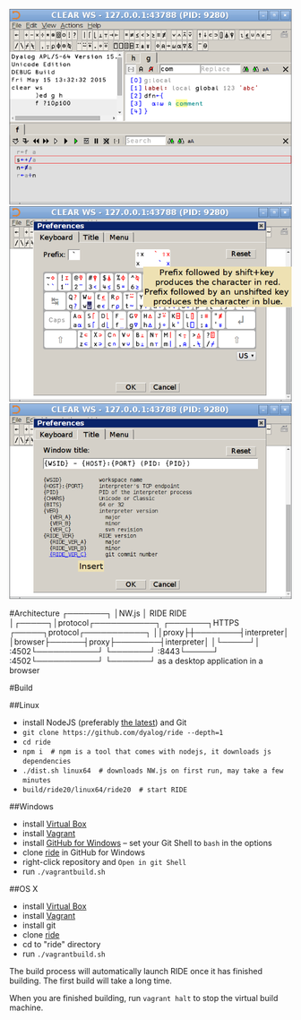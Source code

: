 ![Screenshot](docs/s0.png?raw=true "Screenshot")
![Screenshot](docs/s1.png?raw=true "Screenshot")
![Screenshot](docs/s2.png?raw=true "Screenshot")

#Architecture
    ┌───────┐
    │NW.js  │  RIDE                                          RIDE
    │┌─────┐│protocol┌───────────┐   ┌───────┐HTTPS ┌─────┐protocol┌───────────┐
    ││proxy├┼────────┤interpreter│   │browser├──────┤proxy├────────┤interpreter│
    │└─────┘│   :4502└───────────┘   └───────┘ :8443└─────┘   :4502└───────────┘
    └───────┘
       as a desktop application                    in a browser

#Build

##Linux

* install NodeJS (preferably [the latest](https://nodejs.org/en/download/)) and Git
* `git clone https://github.com/dyalog/ride --depth=1`
* `cd ride`
* `npm i  # npm is a tool that comes with nodejs, it downloads js dependencies`
* `./dist.sh linux64  # downloads NW.js on first run, may take a few minutes`
* `build/ride20/linux64/ride20  # start RIDE`

##Windows

* install [Virtual Box](https://www.virtualbox.org/)
* install [Vagrant](https://www.vagrantup.com/)
* install [GitHub for Windows](https://windows.github.com/) &ndash; set your Git Shell to `bash` in the options
* clone [ride](https://www.github.com/dyalog/ride) in GitHub for Windows
* right-click repository and `Open in git Shell`
* run `./vagrantbuild.sh`

##OS X

* install [Virtual Box](https://www.virtualbox.org/)
* install [Vagrant](https://www.vagrantup.com/)
* install git
* clone [ride](https://www.github.com/dyalog/ride)
* cd to "ride" directory
* run `./vagrantbuild.sh`

The build process will automatically launch RIDE once it has finished building.
The first build will take a long time.

When you are finished building, run `vagrant halt` to stop the virtual build machine.

